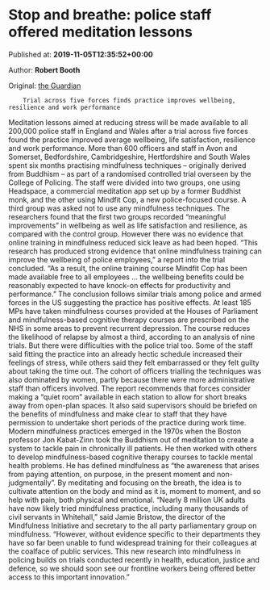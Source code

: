 
# Stop and breathe: police staff offered meditation lessons

Published at: **2019-11-05T12:35:52+00:00**

Author: **Robert Booth**

Original: [the Guardian](https://www.theguardian.com/uk-news/2019/nov/05/mindful-policing-uk-staff-to-receive-meditation-lessons)


        Trial across five forces finds practice improves wellbeing, resilience and work performance
      
Meditation lessons aimed at reducing stress will be made available to all 200,000 police staff in England and Wales after a trial across five forces found the practice improved average wellbeing, life satisfaction, resilience and work performance.
More than 600 officers and staff in Avon and Somerset, Bedfordshire, Cambridgeshire, Hertfordshire and South Wales spent six months practising mindfulness techniques – originally derived from Buddhism – as part of a randomised controlled trial overseen by the College of Policing.
The staff were divided into two groups, one using Headspace, a commercial meditation app set up by a former Buddhist monk, and the other using Mindfit Cop, a new police-focused course. A third group was asked not to use any mindfulness techniques. The researchers found that the first two groups recorded “meaningful improvements” in wellbeing as well as life satisfaction and resilience, as compared with the control group. However there was no evidence that online training in mindfulness reduced sick leave as had been hoped.
“This research has produced strong evidence that online mindfulness training can improve the wellbeing of police employees,” a report into the trial concluded. “As a result, the online training course Mindfit Cop has been made available free to all employees ... the wellbeing benefits could be reasonably expected to have knock-on effects for productivity and performance.”
The conclusion follows similar trials among police and armed forces in the US suggesting the practice has positive effects. At least 185 MPs have taken mindfulness courses provided at the Houses of Parliament and mindfulness-based cognitive therapy courses are prescribed on the NHS in some areas to prevent recurrent depression. The course reduces the likelihood of relapse by almost a third, according to an analysis of nine trials.
But there were difficulties with the police trial too. Some of the staff said fitting the practice into an already hectic schedule increased their feelings of stress, while others said they felt embarrassed or they felt guilty about taking the time out. The cohort of officers trialling the techniques was also dominated by women, partly because there were more administrative staff than officers involved.
The report recommends that forces consider making a “quiet room” available in each station to allow for short breaks away from open-plan spaces. It also said supervisors should be briefed on the benefits of mindfulness and make clear to staff that they have permission to undertake short periods of the practice during work time.
Modern mindfulness practices emerged in the 1970s when the Boston professor Jon Kabat-Zinn took the Buddhism out of meditation to create a system to tackle pain in chronically ill patients. He then worked with others to develop mindfulness-based cognitive therapy courses to tackle mental health problems. He has defined mindfulness as “the awareness that arises from paying attention, on purpose, in the present moment and non-judgmentally”. By meditating and focusing on the breath, the idea is to cultivate attention on the body and mind as it is, moment to moment, and so help with pain, both physical and emotional.
“Nearly 8 million UK adults have now likely tried mindfulness practice, including many thousands of civil servants in Whitehall,” said Jamie Bristow, the director of the Mindfulness Initiative and secretary to the all party parliamentary group on mindfulness. “However, without evidence specific to their departments they have so far been unable to fund widespread training for their colleagues at the coalface of public services. This new research into mindfulness in policing builds on trials conducted recently in health, education, justice and defence, so we should soon see our frontline workers being offered better access to this important innovation.”
